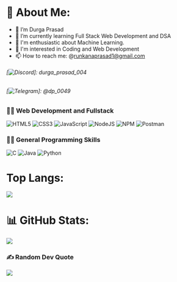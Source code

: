 # 💫 About Me:

<!--
**DurgaPrasad-R/DurgaPrasad-R** is a ✨ _special_ ✨ repository because its `README.md` (this file) appears on your GitHub profile.

Here are some ideas to get you started:-->

- 🔭 I’m Durga Prasad
- 🌱 I’m currently learning Full Stack Web Development and DSA
- 🔭 I'm enthusiastic about Machine Learning.
- 🌱 I'm interested in Coding and Web Development
- 📫 How to reach me: @runkanaprasad1@gmail.com
######  [![Discord](https://img.shields.io/badge/Discord-%237289DA.svg?logo=discord&logoColor=white)]: durga_prasad_004
###### [![Telegram](https://img.shields.io/badge/telegram%20-Telegram-blue)]: @dp_0049
### 👩‍💻 Web Development and Fullstack
![HTML5](https://img.shields.io/badge/html5-%23E34F26.svg?style=for-the-badge&logo=html5&logoColor=white)
![CSS3](https://img.shields.io/badge/css3-%231572B6.svg?style=for-the-badge&logo=css3&logoColor=white)
![JavaScript](https://img.shields.io/badge/javascript-%23323330.svg?style=for-the-badge&logo=javascript&logoColor=%23F7DF1E)
![NodeJS](https://img.shields.io/badge/node.js-6DA55F?style=for-the-badge&logo=node.js&logoColor=white)
![NPM](https://img.shields.io/badge/NPM-%23000000.svg?style=for-the-badge&logo=npm&logoColor=white)
![Postman](https://img.shields.io/badge/Postman-FF6C37?style=for-the-badge&logo=postman&logoColor=white) 
### 👩‍💻 General Programming Skills
![C](https://img.shields.io/badge/c-%2300599C.svg?style=for-the-badge&logo=c&logoColor=white)
![Java](https://img.shields.io/badge/java-%23ED8B00.svg?style=for-the-badge&logo=java&logoColor=white)
![Python](https://img.shields.io/badge/python-3670A0?style=for-the-badge&logo=python&logoColor=ffdd54)
# Top Langs:
![](https://github-readme-stats.vercel.app/api/top-langs/?username=DurgaPrasad-R&layout=compact)
# 📊 GitHub Stats:
![](https://github-readme-streak-stats.herokuapp.com/?user=DurgaPrasad-R&theme=dark&hide_border=false)<br/>
### ✍️ Random Dev Quote
![](https://quotes-github-readme.vercel.app/api?type=horizontal&theme=dark)
